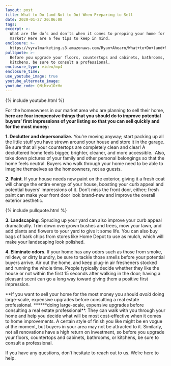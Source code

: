 ```yaml
---
layout: post
title: What to Do (and Not to Do) When Preparing to Sell
date: 2020-01-27 20:06:00
tags:
excerpt: >-
  What are the do’s and don’ts when it comes to prepping your home for the
  market? Here are a few tips to keep in mind.
enclosure: >-
  https://vyralmarketing.s3.amazonaws.com/Ryan+Ahearn/What+to+Do+(and+Not+to+Do)+When+Preparing+to+Sell.mp4
pullquote: >-
  Before you upgrade your floors, countertops and cabinets, bathrooms, or
  kitchens, be sure to consult a professional.
enclosure_type: video/mp4
enclosure_time:
use_youtube_image: true
youtube_alternate_image:
youtube_code: QNihxw1OrHo
---
```


{% include youtube.html %}

For the homeowners in our market area who are planning to sell their home, **here are four inexpensive things that you should do to improve potential buyers’ first impressions of your listing so that you can sell quickly and for the most money:**

**1\. Declutter and depersonalize.** You’re moving anyway; start packing up all the little stuff you have strewn around your house and store it in the garage. Be sure that all your countertops are completely clean and clear\! A decluttered home feels bigger, brighter, cleaner, and more accessible.&nbsp; Also, take down pictures of your family and other personal belongings so that the home feels neutral. Buyers who walk through your home need to be able to imagine themselves as the homeowners, not as guests.

**2\. Paint**. If your house needs new paint on the exterior, giving it a fresh coat will change the entire energy of your house, boosting your curb appeal and potential buyers’ impressions of it. Don’t miss the front door, either; fresh paint can make your front door look brand-new and improve the overall exterior aesthetic.

{% include pullquote.html %}

**3\. Landscaping**. Sprucing up your yard can also improve your curb appeal dramatically. Trim down overgrown bushes and trees, mow your lawn, and add plants and flowers to your yard to give it some life. You can also buy bags of bark chips from stores like Home Depot to use as mulch, which will make your landscaping look polished.

**4\. Eliminate odors**. If your home has any odors such as those from smoke, mildew, or dirty laundry, be sure to tackle those smells before your potential buyers arrive. Air out the home, and keep plug-in air fresheners stocked and running the whole time. People typically decide whether they like the house or not within the first 15 seconds after walking in the door; having a pleasant scent can go a long way toward giving them a positive first impression.

**If you want to sell your home for the most money you should&nbsp;*avoid*&nbsp;doing large-scale, expensive upgrades before consulting a real estate professional. *\*\****doing large-scale, expensive upgrades before consulting a real estate professional\*\*. They can walk with you through your home and help you decide what will be most cost-effective when it comes to home improvements. A certain style of finish you like might be en vogue at the moment, but buyers in your area may not be attracted to it. Similarly, not all renovations have a high return on investment, so before you upgrade your floors, countertops and cabinets, bathrooms, or kitchens, be sure to consult a professional.

If you have any questions, don’t hesitate to reach out to us. We’re here to help.